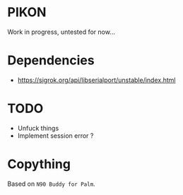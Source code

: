 # PIKON

Work in progress, untested for now...

# Dependencies
- https://sigrok.org/api/libserialport/unstable/index.html

# TODO
- Unfuck things
- Implement session error ?

# Copything
Based on `N90 Buddy for Palm`.
